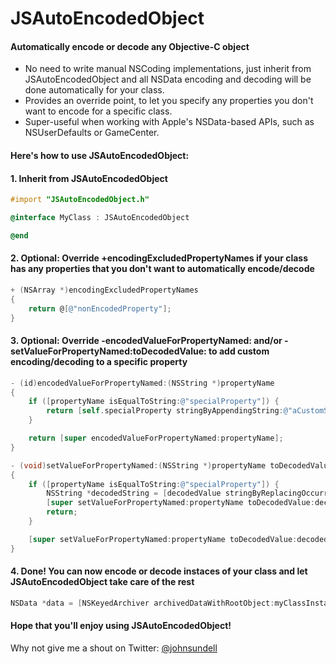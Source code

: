 JSAutoEncodedObject
===================

#### Automatically encode or decode any Objective-C object

* No need to write manual NSCoding implementations, just inherit from JSAutoEncodedObject and all NSData encoding and decoding will be done automatically for your class.
* Provides an override point, to let you specify any properties you don't want to encode for a specific class.
* Super-useful when working with Apple's NSData-based APIs, such as NSUserDefaults or GameCenter.

#### Here's how to use JSAutoEncodedObject:

#### 1. Inherit from JSAutoEncodedObject

```objective-c
#import "JSAutoEncodedObject.h"

@interface MyClass : JSAutoEncodedObject

@end
```

#### 2. Optional: Override +encodingExcludedPropertyNames if your class has any properties that you don't want to automatically encode/decode

```objective-c
+ (NSArray *)encodingExcludedPropertyNames
{
	return @[@"nonEncodedProperty"];
}
```

#### 3. Optional: Override -encodedValueForPropertyNamed: and/or -setValueForPropertyNamed:toDecodedValue: to add custom encoding/decoding to a specific property

```objective-c
- (id)encodedValueForPropertyNamed:(NSString *)propertyName
{
	if ([propertyName isEqualToString:@"specialProperty"]) {
		return [self.specialProperty stringByAppendingString:@"aCustomSuffix"];
	}

	return [super encodedValueForPropertyNamed:propertyName];
}

- (void)setValueForPropertyNamed:(NSString *)propertyName toDecodedValue:(id)decodedValue
{
	if ([propertyName isEqualToString:@"specialProperty"]) {
		NSString *decodedString = [decodedValue stringByReplacingOccurrencesOfString:@"aCustomSuffix" withString:@""];
		[super setValueForPropertyNamed:propertyName toDecodedValue:decodedString];
		return;
	}

	[super setValueForPropertyNamed:propertyName toDecodedValue:decodedValue];
}
```

#### 4. Done! You can now encode or decode instaces of your class and let JSAutoEncodedObject take care of the rest

```objective-c
NSData *data = [NSKeyedArchiver archivedDataWithRootObject:myClassInstance];
```

#### Hope that you'll enjoy using JSAutoEncodedObject!

Why not give me a shout on Twitter: [@johnsundell](https://twitter.com/johnsundell)